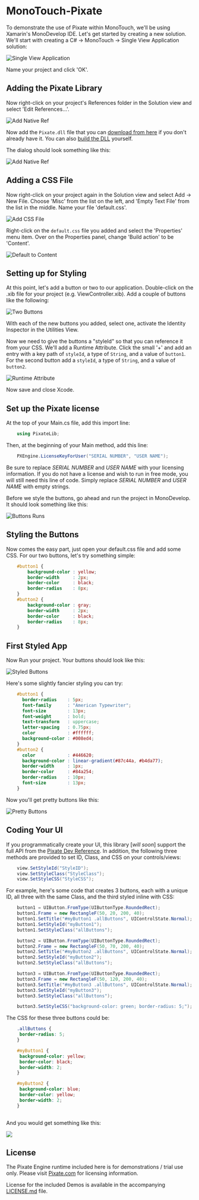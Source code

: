 MonoTouch-Pixate
================

To demonstrate the use of Pixate within MonoTouch, we'll be using Xamarin's MonoDevelop IDE. Let's get started by creating a new solution. We'll start with creating a C# -> MonoTouch -> Single View Application solution:

![Single View Application](https://raw.github.com/Pixate/MonoTouch-Pixate/master/Screenshots/single_view_application.png)

Name your project and click 'OK'.

## Adding the Pixate Library

Now right-click on your project's References folder in the Solution view and select 'Edit References...'.

![Add Native Ref](https://raw.github.com/Pixate/MonoTouch-Pixate/master/Screenshots/edit_reference.png)

Now add the `Pixate.dll` file that you can [download from here](http://www.pixate.com/prerelease/engine/ios/PixateDLL-1.0RC3.zip) if you don't already have it.  You can also [build the DLL](#pixatedll-build-instructions) yourself.

The dialog should look something like this:

![Add Native Ref](https://raw.github.com/Pixate/MonoTouch-Pixate/master/Screenshots/add_pixate_dll.png)

## Adding a CSS File

Now right-click on your project again in the Solution view and select Add -> New File. Choose 'Misc' from the list on the left, and 'Empty Text File' from the list in the middle. Name your file 'default.css'.

![Add CSS File](https://raw.github.com/Pixate/MonoTouch-Pixate/master/Screenshots/add_css_file.png)

Right-click on the `default.css` file you added and select the 'Properties' menu item. Over on the Properties panel, change 'Build action' to be 'Content'.

![Default to Content](https://raw.github.com/Pixate/MonoTouch-Pixate/master/Screenshots/default_to_content.png)

## Setting up for Styling

At this point, let's add a button or two to our application. Double-click on the .xib file for your project (e.g. <ProjectName>ViewController.xib). Add a couple of buttons like the following:
	
![Two Buttons](https://raw.github.com/Pixate/MonoTouch-Pixate/master/Screenshots/two_buttons.png)
	
With each of the new buttons you added, select one, activate the Identity Inspector in the Utilities View. 

Now we need to give the buttons a "styleId" so that you can reference it from your CSS. We'll add a Runtime Attribute. Click the small '+' and add an entry with a key path of `styleId`, a type of `String`, and a value of `button1`. For the second button add a `styleId`, a type of `String`, and a value of `button2`.

![Runtime Attribute](https://raw.github.com/Pixate/MonoTouch-Pixate/master/Screenshots/styleId.png)

Now save and close Xcode. 

## Set up the Pixate license

At the top of your Main.cs file, add this import line:

```csharp
	using PixateLib;
```

Then, at the beginning of your Main method, add this line:

```csharp
	PXEngine.LicenseKeyForUser("SERIAL NUMBER", "USER NAME");
```

Be sure to replace *SERIAL NUMBER* and *USER NAME* with your licensing information. If you do not have a license and wish to run in free mode, you will still need this line of code. Simply replace *SERIAL NUMBER* and *USER NAME* with empty strings.

Before we style the buttons, go ahead and run the project in MonoDevelop. It should look something like this:

![Buttons Runs](https://raw.github.com/Pixate/MonoTouch-Pixate/master/Screenshots/buttons_run.png)

## Styling the Buttons

Now comes the easy part, just open your default.css file and add some CSS. For our two buttons, let's try something simple:

```css
	#button1 {
		background-color : yellow;
		border-width     : 2px;
		border-color     : black;
		border-radius    : 8px;
	}
	#button2 {
		background-color : gray;
		border-width     : 2px;
		border-color     : black;
		border-radius    : 8px;
	}
```	

## First Styled App

Now Run your project. Your buttons should look like this:

![Styled Buttons](https://raw.github.com/Pixate/MonoTouch-Pixate/master/Screenshots/styled_buttons.png)

Here's some slightly fancier styling you can try:

```css
	#button1 {
	  border-radius    : 5px;
	  font-family      : "American Typewriter";
	  font-size        : 13px;
	  font-weight      : bold;
	  text-transform   : uppercase;
	  letter-spacing   : 0.75px;
	  color            : #ffffff;
	  background-color : #008ed4;
	}
	#button2 {
	  color            : #446620;
	  background-color : linear-gradient(#87c44a, #b4da77);
	  border-width     : 1px;
	  border-color     : #84a254;
	  border-radius    : 10px;
	  font-size        : 13px;
	}
```

Now you'll get pretty buttons like this:

![Pretty Buttons](https://raw.github.com/Pixate/MonoTouch-Pixate/master/Screenshots/pretty_buttons.png)

Coding Your UI
--------------

If you programmatically create your UI, this library [*will soon*] support the full API from the [Pixate Dev Reference](http://www.pixate.com/documentation.html). In addition, the following three methods are provided to set ID, Class, and CSS on your controls/views:

```csharp
	view.SetStyleId("StyleID");
	view.SetStyleClass("StyleClass");
	view.SetStyleCSS("StyleCSS");
```
	
For example, here's some code that creates 3 buttons, each with a unique ID, all three with the same Class, and the third styled inline with CSS:

```csharp
	button1 = UIButton.FromType(UIButtonType.RoundedRect);
	button1.Frame = new RectangleF(50, 20, 200, 40);
	button1.SetTitle("#myButton1 .allButtons", UIControlState.Normal);
	button1.SetStyleId("myButton1");
	button1.SetStyleClass("allButtons");

	button2 = UIButton.FromType(UIButtonType.RoundedRect);
	button2.Frame = new RectangleF(50, 70, 200, 40);
	button2.SetTitle("#myButton2 .allButtons", UIControlState.Normal);
	button2.SetStyleId("myButton2");
	button2.SetStyleClass("allButtons");

	button3 = UIButton.FromType(UIButtonType.RoundedRect);
	button3.Frame = new RectangleF(50, 120, 200, 40);
	button3.SetTitle("#myButton3 .allButtons", UIControlState.Normal);
	button3.SetStyleId("myButton3");
	button3.SetStyleClass("allButtons");

	button3.SetStyleCSS("background-color: green; border-radius: 5;");
```

The CSS for these three buttons could be:

```css
	.allButtons {
	 border-radius: 5;
	}

	#myButton1 {
	 background-color: yellow;
	 border-color: black;
	 border-width: 2;
	}

	#myButton2 {
	 background-color: blue;
	 border-color: yellow;
	 border-width: 2;
	}
	
```

And you would get something like this:

![](https://raw.github.com/Pixate/MonoTouch-Pixate/master/Screenshots/monotouch-sample1.png)

## License

The Pixate Engine runtime included here is for demonstrations / trial use only. Please visit [Pixate.com](http://www.pixate.com) for licensing information.

License for the included Demos is available in the accompanying [LICENSE.md](https://github.com/Pixate/MonoTouch-Pixate/blob/master/LICENSE.md) file.

